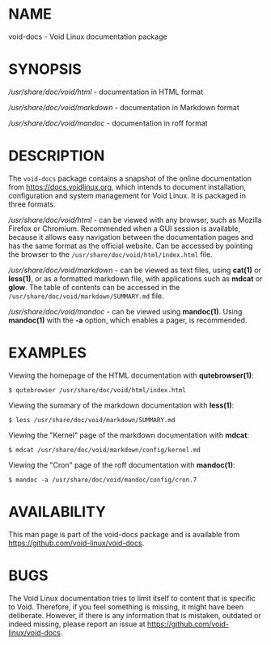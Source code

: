 # NAME

void-docs - Void Linux documentation package

# SYNOPSIS

*/usr/share/doc/void/html* - documentation in HTML format

*/usr/share/doc/void/markdown* - documentation in Markdown format

*/usr/share/doc/void/mandoc* - documentation in roff format

# DESCRIPTION

The `void-docs` package contains a snapshot of the online documentation from
https://docs.voidlinux.org, which intends to document installation,
configuration and system management for Void Linux. It is packaged in three
formats.

*/usr/share/doc/void/html* - can be viewed with any browser, such as Mozilla
Firefox or Chromium. Recommended when a GUI session is available, because it
allows easy navigation between the documentation pages and has the same format
as the official website. Can be accessed by pointing the browser to the
`/usr/share/doc/void/html/index.html` file.

*/usr/share/doc/void/markdown* - can be viewed as text files, using **cat(1)**
or **less(1)**, or as a formatted markdown file, with applications such as
**mdcat** or **glow**. The table of contents can be accessed in the
`/usr/share/doc/void/markdown/SUMMARY.md` file.

*/usr/share/doc/void/mandoc* - can be viewed using **mandoc(1)**. Using
**mandoc(1)** with the **-a** option, which enables a pager, is recommended.

# EXAMPLES

Viewing the homepage of the HTML documentation with **qutebrowser(1)**:

```
$ qutebrowser /usr/share/doc/void/html/index.html
```

Viewing the summary of the markdown documentation with **less(1)**:

```
$ less /usr/share/doc/void/markdown/SUMMARY.md
```

Viewing the "Kernel" page of the markdown documentation with **mdcat**:

```
$ mdcat /usr/share/doc/void/markdown/config/kernel.md
```

Viewing the "Cron" page of the roff documentation with **mandoc(1)**:

```
$ mandoc -a /usr/share/doc/void/mandoc/config/cron.7
```

# AVAILABILITY

This man page is part of the void-docs package and is available from
https://github.com/void-linux/void-docs.

# BUGS

The Void Linux documentation tries to limit itself to content that is specific
to Void. Therefore, if you feel something is missing, it might have been
deliberate. However, if there is any information that is mistaken, outdated or
indeed missing, please report an issue at
https://github.com/void-linux/void-docs.

